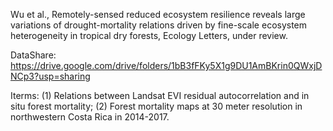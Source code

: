 Wu et al., Remotely-sensed reduced ecosystem resilience reveals large variations of drought-mortality relations driven by fine-scale ecosystem heterogeneity in tropical dry forests, Ecology Letters, under review.

DataShare: https://drive.google.com/drive/folders/1bB3fFKy5X1g9DU1AmBKrin0QWxjDNCp3?usp=sharing 

Iterms: (1) Relations between Landsat EVI residual autocorrelation and in situ forest mortality; (2) Forest mortality maps at 30 meter resolution in northwestern Costa Rica in 2014-2017.
